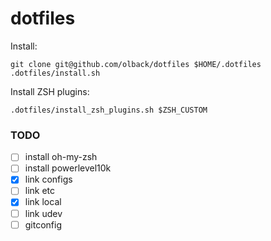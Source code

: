 # dotfiles

Install:
```terminal
git clone git@github.com/olback/dotfiles $HOME/.dotfiles
.dotfiles/install.sh
```

Install ZSH plugins:
```terminal
.dotfiles/install_zsh_plugins.sh $ZSH_CUSTOM
```


### TODO

* [ ] install oh-my-zsh
* [ ] install powerlevel10k
* [x] link configs
* [ ] link etc
* [x] link local
* [ ] link udev
* [ ] gitconfig
